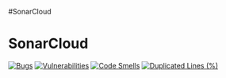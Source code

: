 #SonarCloud

# SonarCloud

[![Bugs](https://sonarcloud.io/api/project_badges/measure?project=wmaterna_e-commerce-project-frontend&metric=bugs)](https://sonarcloud.io/summary/new_code?id=wmaterna_e-commerce-project-frontend)
[![Vulnerabilities](https://sonarcloud.io/api/project_badges/measure?project=wmaterna_e-commerce-project-frontend&metric=vulnerabilities)](https://sonarcloud.io/summary/new_code?id=wmaterna_e-commerce-project-frontend)
[![Code Smells](https://sonarcloud.io/api/project_badges/measure?project=wmaterna_e-commerce-project-frontend&metric=code_smells)](https://sonarcloud.io/summary/new_code?id=wmaterna_e-commerce-project-frontend)
[![Duplicated Lines (%)](https://sonarcloud.io/api/project_badges/measure?project=wmaterna_e-commerce-project-frontend&metric=duplicated_lines_density)](https://sonarcloud.io/summary/new_code?id=wmaterna_e-commerce-project-frontend)
